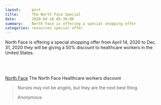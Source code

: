 ```yaml
---
layout:     post
title:      The North Face Special
date:       2020-04-18 09:30:00
summary:    North Face is offering a special shopping offer
categories: resources special offer
---
```


North Face is offering a special shopping offer from April 14, 2020 to Dec. 31, 2020 they will be giving a 50% discount to healthcare workers in the United States.
<br>
<br>
<br>
<br>

[North Face](https://www.thenorthface.com/help/the-north-face-healthcare-workers-discount-program.html) The North Face Healthcare workers discount 


<blockquote>
  <p>
  Nurses may not be angels, but they are the next best thing.
  </p>
  <footer><cite title="Anonymous">Anonymous</cite></footer>
</blockquote>
